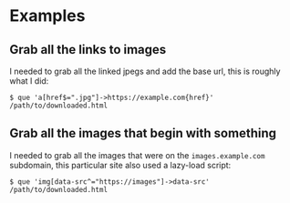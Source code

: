 # Examples

## Grab all the links to images

I needed to grab all the linked jpegs and add the base url, this is roughly what I did:

    $ que 'a[href$=".jpg"]->https://example.com{href}' /path/to/downloaded.html
    

## Grab all the images that begin with something

I needed to grab all the images that were on the `images.example.com` subdomain, this particular site also used a lazy-load script:

    $ que 'img[data-src^="https://images"]->data-src' /path/to/downloaded.html